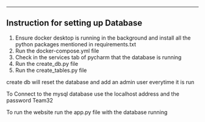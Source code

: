 
---
Instruction for setting up Database
---
1. Ensure docker desktop is running in the background and install all the python packages mentioned in requirements.txt
2. Run the docker-compose.yml file
3. Check in the services tab of pycharm that the database is running
4. Run the create_db.py file
5. Run the create_tables.py file

create db will reset the database and add an admin user everytime it is run

To Connect to the mysql database use the localhost address and the password Team32

To run the website run the app.py file with the database running